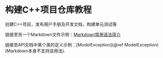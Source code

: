 # 构建C++项目仓库教程

创建C++项目，发布用户手册及开发文档，构建单元测试等

链接至另一个Markdown文件示例：[Markdown常用语法简介](doc/intro-zh-cn.md)

链接至API文档中某个类的定义示例：[ModelException](@ref ModelException) (Markdown本身不支持该用法).